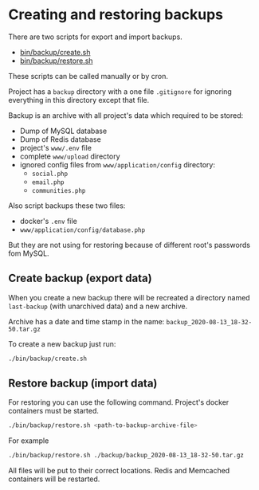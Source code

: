 # Creating and restoring backups

There are two scripts for export and import backups.

- [bin/backup/create.sh](/bin/backup/create.sh)
- [bin/backup/restore.sh](/bin/backup/restore.sh) 

These scripts can be called manually or by cron.

Project has a `backup` directory with a one file `.gitignore` for ignoring everything in this directory except that file.

Backup is an archive with all project's data which required to be stored:

- Dump of MySQL database
- Dump of Redis database
- project's `www/.env` file
- complete `www/upload` directory
- ignored config files from `www/application/config` directory:
  - `social.php`
  - `email.php`
  - `communities.php`
  
Also script backups these two files:

- docker's `.env` file
- `www/application/config/database.php` 

But they are not using for restoring because of different root's passwords fom MySQL.

## Create backup (export data)

When you create a new backup there will be recreated a directory named `last-backup` (with unarchived data) and a new archive.

Archive has a date and time stamp in the name: `backup_2020-08-13_18-32-50.tar.gz`

To create a new backup just run:

```bash
./bin/backup/create.sh
```

## Restore backup (import data)

For restoring you can use the following command. Project's docker containers must be started.

```bash
./bin/backup/restore.sh <path-to-backup-archive-file>
```

For example

```bash
./bin/backup/restore.sh ./backup/backup_2020-08-13_18-32-50.tar.gz
```

All files will be put to their correct locations. Redis and Memcached containers will be restarted.